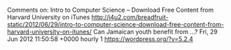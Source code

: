 Comments on: Intro to Computer Science – Download Free Content from Harvard University on iTunes http://j4u2.com/breadfruit-static/2012/06/29/intro-to-computer-science-download-free-content-from-harvard-university-on-itunes/ Can Jamaican youth benefit from ...? Fri, 29 Jun 2012 11:50:58 +0000  hourly   1  https://wordpress.org/?v=5.2.4